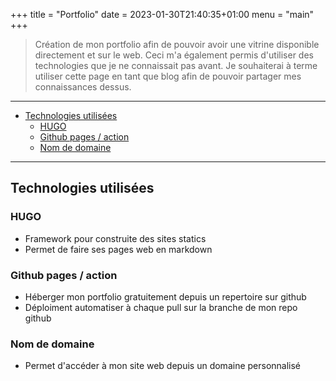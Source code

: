 +++
title = "Portfolio"
date = 2023-01-30T21:40:35+01:00
menu = "main"
+++

> Création de mon portfolio afin de pouvoir avoir une vitrine disponible directement et sur le web. Ceci m'a également permis d'utiliser des technologies que je ne connaissait pas avant. Je souhaiterai à terme utiliser cette page en tant que blog afin de pouvoir partager mes connaissances dessus.

<!--more-->
---

- [Technologies utilisées](#technologies-utilisées)
  - [HUGO](#hugo)
  - [Github pages / action](#github-pages--action)
  - [Nom de domaine](#nom-de-domaine)

---

## Technologies utilisées

### HUGO

- Framework pour construite des sites statics
- Permet de faire ses pages web en markdown

### Github pages / action

- Héberger mon portfolio gratuitement depuis un repertoire sur github
- Déploiment automatiser à chaque pull sur la branche de mon repo github

### Nom de domaine

- Permet d'accéder à mon site web depuis un domaine personnalisé
